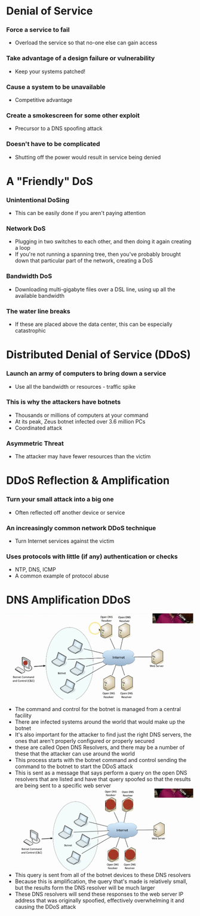 # Denial of Service
### Force a service to fail
- Overload the service so that no-one else can gain access
### Take advantage of a design failure or vulnerability
- Keep your systems patched!
### Cause a system to be unavailable
- Competitive advantage
### Create a smokescreen for some other exploit
- Precursor to a DNS spoofing attack
### Doesn't have to be complicated
- Shutting off the power would result in service being denied
# A "Friendly" DoS
### Unintentional DoSing
- This can be easily done if you aren't paying attention
### Network DoS
- Plugging in two switches to each other, and then doing it again creating a loop
- If you're not running a spanning tree, then you've probably brought down that particular part of the network, creating a DoS
### Bandwidth DoS
- Downloading multi-gigabyte files over a DSL line, using up all the available bandwidth
### The water line breaks
- If these are placed above the data center, this can be especially catastrophic
# Distributed Denial of Service (DDoS)
### Launch an army of computers to bring down a service
- Use all the bandwidth or resources - traffic spike
### This is why the attackers have botnets
- Thousands or millions of computers at your command
- At its peak, Zeus botnet infected over 3.6 million PCs
- Coordinated attack
### Asymmetric Threat
- The attacker may have fewer resources than the victim
# DDoS Reflection & Amplification
### Turn your small attack into a big one
- Often reflected off another device or service
### An increasingly common network DDoS technique
- Turn Internet services against the victim
### Uses protocols with little (if any) authentication or checks
- NTP, DNS, ICMP
- A common example of protocol abuse
# DNS Amplification DDoS
![](attachments/9b90d52b10c86b72c705f61b61da9849.png)
- The command and control for the botnet is managed from a central facility
- There are infected systems around the world that would make up the botnet
- It's also important for the attacker to find just the right DNS servers, the ones that aren't properly configured or properly secured
- these are called Open DNS Resolvers, and there may be a number of these that the attacker can use around the world
- This process starts with the botnet command and control sending the command to the botnet to start the DDoS attack
- This is sent as a message that says perform a query on the open DNS resolvers that are listed and have that query spoofed so that the results are being sent to a specific web server
![](attachments/b8a381bbb3b8989bd4071ffc4b231277.png)
- This query is sent from all of the botnet devices to these DNS resolvers
- Because this is amplification, the query that's made is relatively small, but the results form the DNS resolver will be much larger
- These DNS resolvers will send these responses to the web server IP address that was originally spoofied, effectively overwhelming it and causing the DDoS attack